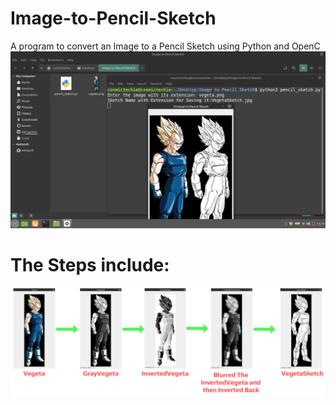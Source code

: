 # Image-to-Pencil-Sketch
A program to convert an Image to a Pencil Sketch using Python and OpenC
![Image to Pencil Sketch](ImageToPSketch.png)
# The Steps include:
![Steps Involved](PSsteps.png)

